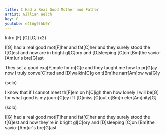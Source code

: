 ```yaml
---
title: I Had a Real Good Mother and Father
artist: Gillian Welch
key: G
youtube: e4tAg9fhb9Y
---
```

Intro 
[F] [C] [G] (x2)

I[G] had a real good mot[F]her and fat[C]her
and they surely stood the t[G]est
and now are in bright gl[C]ory
and [D]sleeping [C]on [Bm]the savio-[Am]ur's bre[G]ast

They set a good exa[F]mple for m[C]e
and they taught me how to pr[G]ay
now I truly conve[C]rted
and [D]walkin[C]g on t[Bm]he narr[Am]ow wa[G]y

(solo)

I know that if I cannot meet th[F]em on h[C]igh
then how lonely I will be[G]
for what good is my journ[C]ey
if I [D]miss [C]out o[Bm]n eter[Am]nity[G]

(solo)

I[G] had a real good mot[F]her and fat[C]her
and they surely stood the t[G]est
and now they're in bright gl[C]ory
and [D]sleeping [C]on [Bm]the savio-[Am]ur's bre[G]ast
